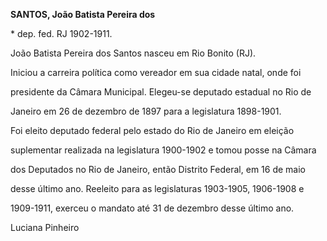 **SANTOS, João Batista Pereira dos**



\* dep. fed. RJ 1902-1911.



João Batista Pereira dos Santos nasceu em Rio Bonito (RJ).



Iniciou a carreira política como vereador em sua cidade natal, onde foi

presidente da Câmara Municipal. Elegeu-se deputado estadual no Rio de

Janeiro em 26 de dezembro de 1897 para a legislatura 1898-1901.



Foi eleito deputado federal pelo estado do Rio de Janeiro em eleição

suplementar realizada na legislatura 1900-1902 e tomou posse na Câmara

dos Deputados no Rio de Janeiro, então Distrito Federal, em 16 de maio

desse último ano. Reeleito para as legislaturas 1903-1905, 1906-1908 e

1909-1911, exerceu o mandato até 31 de dezembro desse último ano.



Luciana Pinheiro



